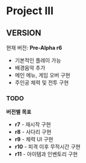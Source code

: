 # Project III
## VERSION
현재 버전: **Pre-Alpha r6**
 * 기본적인 플레이 가능
 * 배경음악 추가
 * 메인 메뉴, 게임 오버 구현
 * 주인공 체력 및 전투 구현
### TODO
**버전별 목표**
 * **r7** - 재시작 구현
 * **r8** - 사다리 구현
 * **r9** - 체력 UI 구현
 * **r10** - 피격 이후 무적시간 구현
 * **r11** - 아이템과 인벤토리 구현

